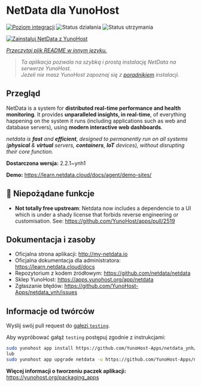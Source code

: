 <!--
To README zostało automatycznie wygenerowane przez <https://github.com/YunoHost/apps/tree/master/tools/readme_generator>
Nie powinno być ono edytowane ręcznie.
-->

# NetData dla YunoHost

[![Poziom integracji](https://apps.yunohost.org/badge/integration/netdata)](https://ci-apps.yunohost.org/ci/apps/netdata/)
![Status działania](https://apps.yunohost.org/badge/state/netdata)
![Status utrzymania](https://apps.yunohost.org/badge/maintained/netdata)

[![Zainstaluj NetData z YunoHost](https://install-app.yunohost.org/install-with-yunohost.svg)](https://install-app.yunohost.org/?app=netdata)

*[Przeczytaj plik README w innym języku.](./ALL_README.md)*

> *Ta aplikacja pozwala na szybką i prostą instalację NetData na serwerze YunoHost.*  
> *Jeżeli nie masz YunoHost zapoznaj się z [poradnikiem](https://yunohost.org/install) instalacji.*

## Przegląd

NetData is a system for **distributed real-time performance and health monitoring**.
It provides **unparalleled insights, in real-time**, of everything happening on the
system it runs (including applications such as web and database servers), using
**modern interactive web dashboards**.

_netdata is **fast** and **efficient**, designed to permanently run on all systems
(**physical** & **virtual** servers, **containers**, **IoT** devices), without
disrupting their core function._


**Dostarczona wersja:** 2.2.1~ynh1

**Demo:** <https://learn.netdata.cloud/docs/agent/demo-sites/>
## :red_circle: Niepożądane funkcje

- **Not totally free upstream**: Netdata now includes a dependencie to a UI which is under a shady license that forbids reverse engineering or customisation. See: https://github.com/YunoHost/apps/pull/2519

## Dokumentacja i zasoby

- Oficjalna strona aplikacji: <http://my-netdata.io>
- Oficjalna dokumentacja dla administratora: <https://learn.netdata.cloud/docs>
- Repozytorium z kodem źródłowym: <https://github.com/netdata/netdata>
- Sklep YunoHost: <https://apps.yunohost.org/app/netdata>
- Zgłaszanie błędów: <https://github.com/YunoHost-Apps/netdata_ynh/issues>

## Informacje od twórców

Wyślij swój pull request do [gałęzi `testing`](https://github.com/YunoHost-Apps/netdata_ynh/tree/testing).

Aby wypróbować gałąź `testing` postępuj zgodnie z instrukcjami:

```bash
sudo yunohost app install https://github.com/YunoHost-Apps/netdata_ynh/tree/testing --debug
lub
sudo yunohost app upgrade netdata -u https://github.com/YunoHost-Apps/netdata_ynh/tree/testing --debug
```

**Więcej informacji o tworzeniu paczek aplikacji:** <https://yunohost.org/packaging_apps>
